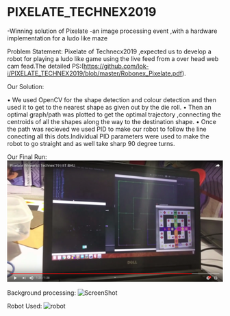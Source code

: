 # PIXELATE_TECHNEX2019


-Winning solution of Pixelate -an image processing event ,with a hardware implementation for a ludo like maze  


Problem Statement:
                  Pixelate of Technecx2019 ,expected us to develop a robot for playing a ludo like game using the live feed from a over head web cam fead.The detailed PS:(https://github.com/lok-i/PIXELATE_TECHNEX2019/blob/master/Robonex_Pixelate.pdf).
                                                           
                                                           
Our Solution:
 
• We used OpenCV for the shape detection and colour detection and then used it to get to the nearest shape as           given out by the die roll.
• Then an optimal graph/path was plotted to get the optimal trajectory ,connecting the centroids of all the shapes     along the way to the destination shape.
• Once the path was recieved we used PID to make our robot to follow the line conecting all this dots.Individual PID   parameters were used to make the robot to go straight and as well take sharp 90 degree turns.
 
Our Final Run:
 [![Watch the video](Images/Demo.png)](https://www.youtube.com/watch?v=dD-m3eNNoEc)
 
Background processing:
![ScreenShot](https://github.com/lok-i/PIXELATE_TECHNEX2019/blob/master/Images/ScreenShot.jpg)

Robot Used:
![robot](https://github.com/lok-i/PIXELATE_TECHNEX2019/blob/master/Images/robot_used.jpg)
